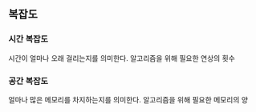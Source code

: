 ## 복잡도

### 시간 복잡도
시간이 얼마나 오래 걸리는지를 의미한다.
알고리즘을 위해 필요한 연상의 횟수
### 공간 복잡도
얼마나 많은 메모리를 차지하는지를 의미한다.
알고리즘을 위해 필요한 메모리의 양
